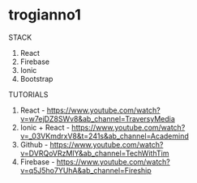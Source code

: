 # trogianno1

STACK
1. React
2. Firebase
4. Ionic
5. Bootstrap

TUTORIALS
1. React - https://www.youtube.com/watch?v=w7ejDZ8SWv8&ab_channel=TraversyMedia
2. Ionic + React - https://www.youtube.com/watch?v=_03VKmdrxV8&t=241s&ab_channel=Academind
3. Github - https://www.youtube.com/watch?v=DVRQoVRzMIY&ab_channel=TechWithTim
4. Firebase - https://www.youtube.com/watch?v=q5J5ho7YUhA&ab_channel=Fireship
